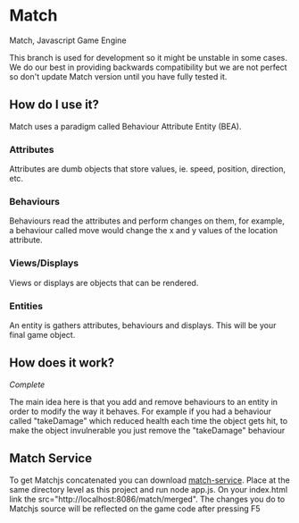 Match
=====

Match, Javascript Game Engine

This branch is used for development so it might be unstable in some cases. We do our best in providing backwards
compatibility but we are not perfect so don't update Match version until you have fully tested it.

## How do I use it?
Match uses a paradigm called Behaviour Attribute Entity (BEA).

### Attributes
Attributes are dumb objects that store values, ie. speed, position, direction, etc.

### Behaviours
Behaviours read the attributes and perform changes on them, for example, a behaviour called move would change the x and y values of the location attribute.

### Views/Displays
Views or displays are objects that can be rendered.

### Entities
An entity is gathers attributes, behaviours and displays. This will be your final game object.

## How does it work?
*Complete*

The main idea here is that you add and remove behaviours to an entity in order to modify the way it behaves. For example if you had a
behaviour called "takeDamage" which reduced health each time the object gets hit, to make the object invulnerable you just remove
the "takeDamage" behaviour

## Match Service
To get Matchjs concatenated you can download [match-service](https://bitbucket.org/puzzlingideas/match-service). Place at the same directory level as this project and run node app.js.
On your index.html link the src="http://localhost:8086/match/merged".
The changes you do to Matchjs source will be reflected on the game code after pressing F5